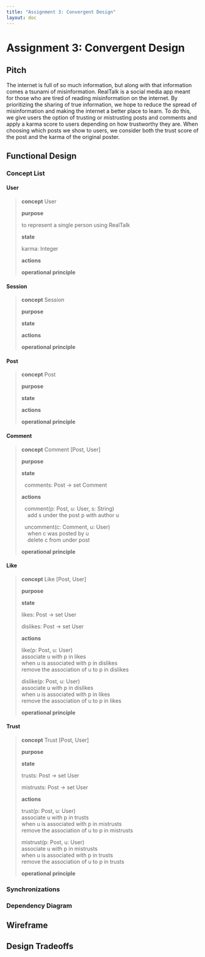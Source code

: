 ```yaml
---
title: "Assignment 3: Convergent Design"
layout: doc
---
```


# Assignment 3: Convergent Design

## Pitch
The internet is full of so much information, but along with that information comes a tsunami of misinformation. RealTalk is a social media app meant for those who are tired of reading misinformation on the internet. By prioritizing the sharing of true information, we hope to reduce the spread of misinformation and making the internet a better place to learn. To do this, we give users the option of trusting or mistrusting posts and comments and apply a karma score to users depending on how trustworthy they are. When choosing which posts we show to users, we consider both the trust score of the post and the karma of the original poster. 

## Functional Design

### Concept List

#### User
>**concept** User
>
>**purpose**
>
> to represent a single person using RealTalk
>
>**state**
>
> karma: Integer
>
>**actions**
>
>**operational principle**

#### Session
>**concept** Session
>
>**purpose**
>
>**state**
>
>**actions**
>
>**operational principle**

#### Post
>**concept** Post
>
>**purpose**
>
>**state**
>
>**actions**
>
>**operational principle**

#### Comment
>**concept** Comment \[Post, User]
>
>**purpose**
>
>**state**
>
>  comments: Post -> set Comment
>
>**actions**
>
>  comment(p: Post, u: User, s: String)  
>    add s under the post p with author u
>
>  uncomment(c: Comment, u: User)  
>    when c was posted by u  
>    delete c from under post  
>
>**operational principle**

#### Like
>**concept** Like \[Post, User]
>
>**purpose**
>
>**state**
>
>   likes: Post -> set User
>
>   dislikes: Post -> set User
>
>**actions**
>
>   like(p: Post, u: User)  
>       associate u with p in likes  
>       when u is associated with p in dislikes  
>       remove the association of u to p in dislikes
>
>   dislike(p: Post, u: User)  
>       associate u with p in dislikes  
>       when u is associated with p in likes  
>       remove the association of u to p in likes
>
>**operational principle**

#### Trust
>**concept** Trust \[Post, User]
>
>**purpose**
>
>**state**
>
>   trusts: Post -> set User
>
>   mistrusts: Post -> set User
>
>**actions**
>
>   trust(p: Post, u: User)  
>       associate u with p in trusts  
>       when u is associated with p in mistrusts  
>       remove the association of u to p in mistrusts
>
>   mistrust(p: Post, u: User)  
>       associate u with p in mistrusts  
>       when u is associated with p in trusts  
>       remove the association of u to p in trusts
>
>**operational principle**

### Synchronizations

### Dependency Diagram

## Wireframe

## Design Tradeoffs